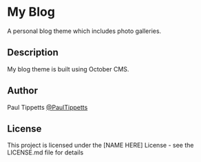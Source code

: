 # My Blog

A personal blog theme which includes photo galleries. 

## Description

My blog theme is built using October CMS.

## Author

Paul Tippetts 
[@PaulTippetts](https://twitter.com/PaulTippetts)

## License

This project is licensed under the [NAME HERE] License - see the LICENSE.md file for details
